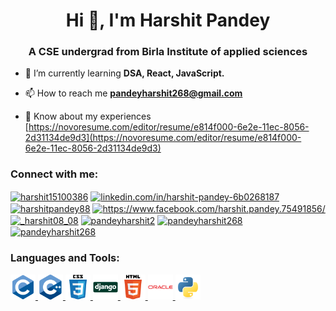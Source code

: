 <h1 align="center">Hi 👋, I'm Harshit Pandey</h1>
<h3 align="center">A CSE undergrad from Birla Institute of applied sciences</h3>

- 🌱 I’m currently learning **DSA, React, JavaScript.**

- 📫 How to reach me **pandeyharshit268@gmail.com**

- 📄 Know about my experiences [https://novoresume.com/editor/resume/e814f000-6e2e-11ec-8056-2d31134de9d3](https://novoresume.com/editor/resume/e814f000-6e2e-11ec-8056-2d31134de9d3)

<h3 align="left">Connect with me:</h3>
<p align="left">
<a href="https://twitter.com/harshit15100386" target="blank"><img align="center" src="https://raw.githubusercontent.com/rahuldkjain/github-profile-readme-generator/master/src/images/icons/Social/twitter.svg" alt="harshit15100386" height="30" width="40" /></a>
<a href="https://linkedin.com/in/linkedin.com/in/harshit-pandey-6b0268187" target="blank"><img align="center" src="https://raw.githubusercontent.com/rahuldkjain/github-profile-readme-generator/master/src/images/icons/Social/linked-in-alt.svg" alt="linkedin.com/in/harshit-pandey-6b0268187" height="30" width="40" /></a>
<a href="https://kaggle.com/harshitpandey88" target="blank"><img align="center" src="https://raw.githubusercontent.com/rahuldkjain/github-profile-readme-generator/master/src/images/icons/Social/kaggle.svg" alt="harshitpandey88" height="30" width="40" /></a>
<a href="https://fb.com/https://www.facebook.com/harshit.pandey.75491856/" target="blank"><img align="center" src="https://raw.githubusercontent.com/rahuldkjain/github-profile-readme-generator/master/src/images/icons/Social/facebook.svg" alt="https://www.facebook.com/harshit.pandey.75491856/" height="30" width="40" /></a>
<a href="https://instagram.com/_harshit08_08" target="blank"><img align="center" src="https://raw.githubusercontent.com/rahuldkjain/github-profile-readme-generator/master/src/images/icons/Social/instagram.svg" alt="_harshit08_08" height="30" width="40" /></a>
<a href="https://www.codechef.com/users/pandeyharshit2" target="blank"><img align="center" src="https://cdn.jsdelivr.net/npm/simple-icons@3.1.0/icons/codechef.svg" alt="pandeyharshit2" height="30" width="40" /></a>
<a href="https://www.hackerrank.com/pandeyharshit268" target="blank"><img align="center" src="https://raw.githubusercontent.com/rahuldkjain/github-profile-readme-generator/master/src/images/icons/Social/hackerrank.svg" alt="pandeyharshit268" height="30" width="40" /></a>
<a href="https://auth.geeksforgeeks.org/user/pandeyharshit268" target="blank"><img align="center" src="https://raw.githubusercontent.com/rahuldkjain/github-profile-readme-generator/master/src/images/icons/Social/geeks-for-geeks.svg" alt="pandeyharshit268" height="30" width="40" /></a>
</p>

<h3 align="left">Languages and Tools:</h3>
<p align="left"> <a href="https://www.cprogramming.com/" target="_blank" rel="noreferrer"> <img src="https://raw.githubusercontent.com/devicons/devicon/master/icons/c/c-original.svg" alt="c" width="40" height="40"/> </a> <a href="https://www.w3schools.com/cpp/" target="_blank" rel="noreferrer"> <img src="https://raw.githubusercontent.com/devicons/devicon/master/icons/cplusplus/cplusplus-original.svg" alt="cplusplus" width="40" height="40"/> </a> <a href="https://www.w3schools.com/css/" target="_blank" rel="noreferrer"> <img src="https://raw.githubusercontent.com/devicons/devicon/master/icons/css3/css3-original-wordmark.svg" alt="css3" width="40" height="40"/> </a> <a href="https://www.djangoproject.com/" target="_blank" rel="noreferrer"> <img src="https://raw.githubusercontent.com/devicons/devicon/master/icons/django/django-original.svg" alt="django" width="40" height="40"/> </a> <a href="https://www.w3.org/html/" target="_blank" rel="noreferrer"> <img src="https://raw.githubusercontent.com/devicons/devicon/master/icons/html5/html5-original-wordmark.svg" alt="html5" width="40" height="40"/> </a> <a href="https://www.oracle.com/" target="_blank" rel="noreferrer"> <img src="https://raw.githubusercontent.com/devicons/devicon/master/icons/oracle/oracle-original.svg" alt="oracle" width="40" height="40"/> </a> <a href="https://www.python.org" target="_blank" rel="noreferrer"> <img src="https://raw.githubusercontent.com/devicons/devicon/master/icons/python/python-original.svg" alt="python" width="40" height="40"/> </a> </p>
